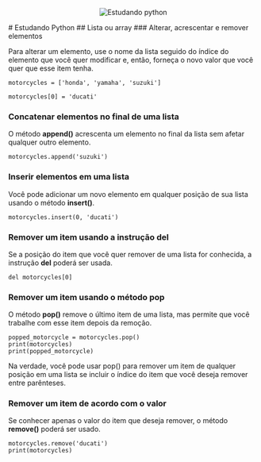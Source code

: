 <div align="center">

![Estudando python](https://miro.medium.com/max/1400/1*ycIMlwgwicqlO6PcFRA-Iw.png)

</div>
# Estudando Python
## Lista ou array
### Alterar, acrescentar e remover elementos

Para alterar um elemento, use o nome da lista seguido do índice do elemento que você quer modificar e, então, forneça o novo valor que você quer que esse item tenha.
~~~ 
motorcycles = ['honda', 'yamaha', 'suzuki'] 
~~~
~~~
motorcycles[0] = 'ducati'
~~~

### Concatenar elementos no final de uma lista
O método **append()** acrescenta um elemento no final da lista sem afetar qualquer outro elemento.
~~~
motorcycles.append('suzuki')
~~~

### Inserir elementos em uma lista
Você pode adicionar um novo elemento em qualquer posição de sua lista usando o método **insert()**.
~~~
motorcycles.insert(0, 'ducati')
~~~

### Remover um item usando a instrução del
Se a posição do item que você quer remover de uma lista for conhecida, a instrução **del** poderá ser usada.
~~~
del motorcycles[0]
~~~

### Remover um item usando o método pop
O método **pop()** remove o último item de uma lista, mas permite que você trabalhe com esse item depois da remoção.
~~~
popped_motorcycle = motorcycles.pop()
print(motorcycles)
print(popped_motorcycle)
~~~
Na verdade, você pode usar pop() para remover um item de qualquer posição em uma lista se incluir o índice do item que você deseja remover entre parênteses.

### Remover um item de acordo com o valor
Se conhecer apenas o valor do item que deseja remover, o método **remove()** poderá ser usado.
~~~
motorcycles.remove('ducati') 
print(motorcycles)
~~~
